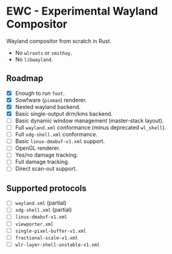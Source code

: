 # EWC - Experimental Wayland Compositor

Wayland compositor from scratch in Rust.

- No `wlroots` or `smithay`.
- No `libwayland`.

## Roadmap

- [x] Enough to run `foot`.
- [x] Sowfware (`pixman`) renderer.
- [x] Nested wayland backend.
- [x] Basic single-output drm/kms backend.
- [ ] Basic dynamic window management (master-stack layout).
- [ ] Full `wayland.xml` conformance (minus deprecated `wl_shell`).
- [ ] Full `xdg-shell.xml` conformance.
- [ ] Basic `linux-dmabuf-v1.xml` support.
- [ ] OpenGL renderer.
- [ ] Yes/no damage tracking.
- [ ] Full damage tracking.
- [ ] Direct scan-out support.

## Supported protocols

- [ ] `wayland.xml` (partial)
- [ ] `xdg-shell.xml` (partial)
- [ ] `linux-dmabuf-v1.xml`
- [ ] `viewporter.xml`
- [ ] `single-pixel-buffer-v1.xml`
- [ ] `fractional-scale-v1.xml`
- [ ] `wlr-layer-shell-unstable-v1.xml`
